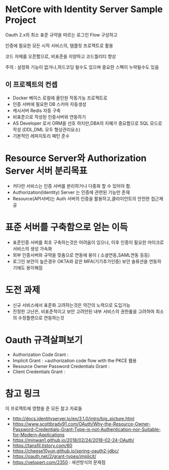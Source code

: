 ﻿# NetCore with Identity Server Sample Project

Oauth 2.x의 최소 표준 규약을 따르는 로그인 Flow 구성하고

인증에 필요한 모든 시작 서비스의, 템플릿 프로젝트로 활용

코드 자체를 오픈함으로, 비표준을 지양하고 코드퀄리티 향상

주의 : 설정화 기능이 없거나,하드코딩 될수도 있으며 중요한 스펙이 누락될수도 있음

## 이 프로젝트의 컨셉

- Docker 베이스 로컬에 올인원 작동가능 프로젝트로
- 인증 서버에 필요한 DB 스키마 자동생성
- 캐시서버 Redis 자동 구축
- 비표준으로 작성된 인증서버와 연동하기
- AS Developer 로서 ORM을 선호 하지만,DBA의 지혜가 중요함으로 SQL 모드로 작성 (DDL,DML 모두 형상관리요소)
- 기본적인 레파지토리 패턴 준수

# Resource Server와 Authorization Server 서버 분리목표

- 커다란 서비스는 인증 서버를 분리하거나 다중화 할 수 있어야 함.
- Authorization(Identity) Server 는 인증에 관련된 기능만 존재
- Resource(API서버)는 Auth 서버의 인증을 활용하고,클라이언트의 안전한 접근제공


# 표준 서버를 구축함으로 얻는 이득

- 표준인증 서버를 최초 구축하는것은 어려움이 있으나, 이후 인증이 필요한 마이크로서비스의 생성 가속화
- 외부 인증서버와 규약을 맞춤으로 연동에 용이 ( 소셜연동,SAML연동 등등)
- 로그인 보안이 높은경우 OKTA와 같은 MFA(기기추가인증) 보안 솔류션을 연동하기에도 용이해짐

# 도전 과제

- 신규 서비스에서 표준화 고려하는것은 약간의 노력으로 도입가능
- 진정한 고난은, 비표준적이고 보안 고려안된 내부 서비스의 권한롤을 고려하여 최소의 수정플랜으로 연동하는것

# Oauth 규격살펴보기

- Authorization Code Grant :
- Implicit Grant : +authorization code flow with the PKCE 웹용
- Resource Owner Password Credentials Grant : 
- Client Credentials Grant : 


# 참고 링크

이 프로젝트에 영향을 준 모든 참고 자료들

- http://docs.identityserver.io/en/3.1.0/intro/big_picture.html
- https://www.scottbrady91.com/OAuth/Why-the-Resource-Owner-Password-Credentials-Grant-Type-is-not-Authentication-nor-Suitable-for-Modern-Applications
- https://minwan1.github.io/2018/02/24/2018-02-24-OAuth/
- https://tansfil.tistory.com/60
- https://cheese10yun.github.io/spring-oauth2-jdbc/
- https://oauth.net/2/grant-types/implicit/
- https://velopert.com/2350 : 세션방식의 문제점
